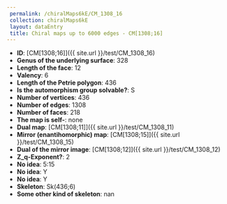 ```yaml
--- 
 permalink: /chiralMaps6kE/CM_1308_16 
 collection: chiralMaps6kE
 layout: dataEntry
 title: Chiral maps up to 6000 edges - CM[1308;16]
---
```


- **ID**: [CM[1308;16]]({{ site.url }}/test/CM_1308_16)
- **Genus of the underlying surface**: 328
- **Length of the face**: 12
- **Valency**: 6
- **Length of the Petrie polygon**: 436
- **Is the automorphism group solvable?**: S
- **Number of vertices**: 436
- **Number of edges**: 1308
- **Number of faces**: 218
- **The map is self-**: none
- **Dual map**: [CM[1308;11]]({{ site.url }}/test/CM_1308_11)
- **Mirror (enantihomorphic) map**: [CM[1308;15]]({{ site.url }}/test/CM_1308_15)
- **Dual of the mirror image**: [CM[1308;12]]({{ site.url }}/test/CM_1308_12)
- **Z_q-Exponent?**: 2
- **No idea**:  5:15
- **No idea**: Y
- **No idea**: Y
- **Skeleton**: Sk(436;6)
- **Some other kind of skeleton**: nan
